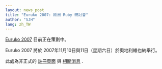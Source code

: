 ```yaml
---
layout: news_post
title: "Euruko 2007: 歐洲 Ruby 研討會"
author: "SJH"
lang: zh_TW
---
```


[Euruko 2007][1] 目前正在策劃中。

Euruko 2007 將於 2007年11月10日與11日（星期六日）於奧地利維也納舉行。

此處為非正式的 [註冊頁面][2] 與 [相關消息][1] .



[1]: http://www.approximity.com/cgi-bin/europeRuby/tiki.cgi?c=v&amp;p=Euruko07
[2]: http://www.approximity.com/cgi-bin/europeRuby/tiki.cgi?c=v&amp;p=Registration2007
